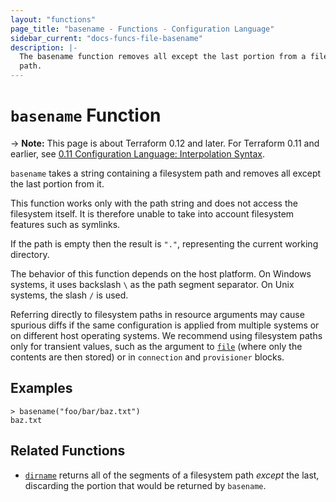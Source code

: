 ```yaml
---
layout: "functions"
page_title: "basename - Functions - Configuration Language"
sidebar_current: "docs-funcs-file-basename"
description: |-
  The basename function removes all except the last portion from a filesystem
  path.
---
```


# `basename` Function

-> **Note:** This page is about Terraform 0.12 and later. For Terraform 0.11 and
earlier, see
[0.11 Configuration Language: Interpolation Syntax](../../configuration-0-11/interpolation.html).

`basename` takes a string containing a filesystem path and removes all except
the last portion from it.

This function works only with the path string and does not access the
filesystem itself. It is therefore unable to take into account filesystem
features such as symlinks.

If the path is empty then the result is `"."`, representing the current
working directory.

The behavior of this function depends on the host platform. On Windows systems,
it uses backslash `\` as the path segment separator. On Unix systems, the slash
`/` is used.

Referring directly to filesystem paths in resource arguments may cause
spurious diffs if the same configuration is applied from multiple systems or on
different host operating systems. We recommend using filesystem paths only
for transient values, such as the argument to [`file`](./file.html) (where
only the contents are then stored) or in `connection` and `provisioner` blocks.

## Examples

```
> basename("foo/bar/baz.txt")
baz.txt
```

## Related Functions

* [`dirname`](./dirname.html) returns all of the segments of a filesystem path
  _except_ the last, discarding the portion that would be returned by
  `basename`.
